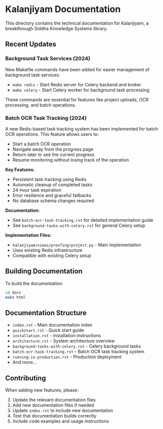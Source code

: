 # Kalanjiyam Documentation

This directory contains the technical documentation for Kalanjiyam, a breakthrough Siddha Knowledge Systems library.

## Recent Updates

### Background Task Services (2024)

New Makefile commands have been added for easier management of background task services:

- `make redis` - Start Redis server for Celery backend and broker
- `make celery` - Start Celery worker for background task processing

These commands are essential for features like project uploads, OCR processing, and batch operations.

### Batch OCR Task Tracking (2024)

A new Redis-based task tracking system has been implemented for batch OCR operations. This feature allows users to:

- Start a batch OCR operation
- Navigate away from the progress page
- Return later to see the current progress
- Resume monitoring without losing track of the operation

**Key Features:**
- Persistent task tracking using Redis
- Automatic cleanup of completed tasks
- 24-hour task expiration
- Error resilience and graceful fallbacks
- No database schema changes required

**Documentation:**
- See `batch-ocr-task-tracking.rst` for detailed implementation guide
- See `background-tasks-with-celery.rst` for general Celery setup

**Implementation Files:**
- `kalanjiyam/views/proofing/project.py` - Main implementation
- Uses existing Redis infrastructure
- Compatible with existing Celery setup

## Building Documentation

To build the documentation:

```bash
cd docs
make html
```

## Documentation Structure

- `index.rst` - Main documentation index
- `quickstart.rst` - Quick start guide
- `installation.rst` - Installation instructions
- `architecture.rst` - System architecture overview
- `background-tasks-with-celery.rst` - Celery background tasks
- `batch-ocr-task-tracking.rst` - Batch OCR task tracking system
- `running-in-production.rst` - Production deployment
- And more...

## Contributing

When adding new features, please:

1. Update the relevant documentation files
2. Add new documentation files if needed
3. Update `index.rst` to include new documentation
4. Test that documentation builds correctly
5. Include code examples and usage instructions
